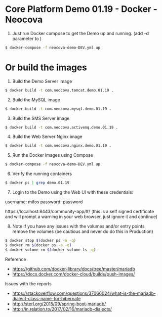 # Core Platform Demo 01.19 - Docker - Neocova

1. Just run Docker compose to get the Demo up and running. (add -d parameter to )

```bash
$ docker-compose -f neocova-demo-DEV.yml up
```

# Or build the images

1. Build the Demo Server image

```bash
$ docker build -t com.neocova.tomcat.demo.01.19 .
```

2. Build the MySQL image 

```bash
$ docker build -t com.neocova.mysql.demo.01.19 .
```

3. Build the SMS Server image

```bash
$ docker build -t com.neocova.activemq.demo.01.19 .
```
4. Build the Web Server Nginx image

```bash
$ docker build -t com.neocova.nginx.demo.01.19 .
```

5. Run the Docker images using Compose

```bash
$ docker-compose -f neocova-demo-DEV.yml up
```

6. Verify the running containers

```bash
$ docker ps | grep demo.01.19
```

7. Login to the Demo using the Web UI with these credentials:

username: mifos
password: password

https://localhost:8443/community-app/#/ (this is a self signed certificate and will prompt a warning in your web browser, just ignore it and continue)


8. Note if you have any issues with the volumes and/or entry points remove the volumes (be cautious and never do do this in Production)
```bash
$ docker stop $(docker ps -a -q)
$ docker rm $(docker ps -a -q)
$ docker volume rm $(docker volume ls -q)
```

Reference 

* https://github.com/docker-library/docs/tree/master/mariadb
* https://docs.docker.com/docker-cloud/builds/push-images/


Issues with the reports
* https://stackoverflow.com/questions/37066024/what-is-the-mariadb-dialect-class-name-for-hibernate
* http://sterl.org/2015/09/spring-boot-mariadb/
* http://in.relation.to/2017/02/16/mariadb-dialects/
